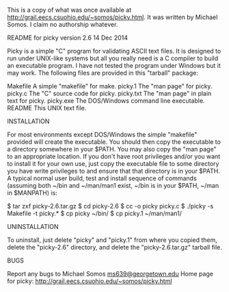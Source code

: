 This is a copy of what was once available at
http://grail.eecs.csuohio.edu/~somos/picky.html. It was written by Michael
Somos. I claim no authorship whatever.



README            for picky version 2.6       14 Dec 2014

Picky is a simple "C" program for validating ASCII text files.
It is designed to run under UNIX-like systems but all you
really need is a C compiler to build an executable program.
I have not tested the program under Windows but it may work.
The following files are provided in this "tarball" package:

  Makefile   A simple "makefile" for make.
  picky.1    The "man page" for picky.
  picky.c    The "C" source code for picky.
  picky.txt  The "man page" in plain text for picky.
  picky.exe  The DOS/Windows command line executable.
  README     This UNIX text file.

INSTALLATION

For most environments except DOS/Windows the simple "makefile"
provided will create the executable. You should then copy
the executable to a directory somewhere in your $PATH. You
may also copy the "man page" to an appropriate location. If
you don't have root privileges and/or you want to install
it for your own use, just copy the executable file to some
directory you have write privileges to and ensure that that
directory is in your $PATH. A typical normal user build,
test and install sequence of commands (assuming both ~/bin and
~/man/man1 exist, ~/bin is in your $PATH, ~/man in $MANPATH) is:

  $ tar zxf picky-2.6.tar.gz
  $ cd picky-2.6
  $ cc -o picky picky.c
  $ ./picky -s Makefile -t picky.*
  $ cp picky   ~/bin/
  $ cp picky.1 ~/man/man1/

UNINSTALLATION

To uninstall, just delete "picky" and "picky.1" from where you
copied them, delete the "picky-2.6" directory, and delete the
"picky-2.6.tar.gz" tarball file.

BUGS

Report any bugs to Michael Somos <ms639@georgetown.edu>
Home page for picky: http://grail.eecs.csuohio.edu/~somos/picky.html
